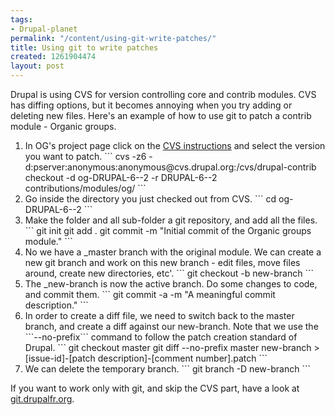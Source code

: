 ```yaml
---
tags:
- Drupal-planet
permalink: "/content/using-git-write-patches/"
title: Using git to write patches
created: 1261904474
layout: post
---
```

Drupal is using CVS for version controlling core and contrib modules. CVS has diffing options, but it becomes annoying when you try adding or deleting new files. Here's an example of how to use git to patch a contrib module - Organic groups.

<!-- more -->

<ol>
<li>In OG's project page click on the <a href="http://drupal.org/project/og/cvs-instructions">CVS instructions</a> and select the version you want to patch.
```
cvs -z6 -d:pserver:anonymous:anonymous@cvs.drupal.org:/cvs/drupal-contrib checkout -d og-DRUPAL-6--2 -r DRUPAL-6--2 contributions/modules/og/
```</li>
<li>Go inside the directory you just checked out from CVS.
```
cd og-DRUPAL-6--2
```
</li>
<li>Make the folder and all sub-folder a git repository, and add all the files.
```
git init
git add .
git commit -m "Initial commit of the Organic groups module."
```
</li>
<li>No we have a _master branch with the original module. We can create a new git branch and work on this new branch - edit files, move files around, create new directories, etc'.
```
git checkout -b new-branch
```
</li>
<li>
The _new-branch is now the active branch. Do some changes to code, and commit them.
```
git commit -a -m "A meaningful commit description."
```
</li>
<li>In order to create a diff file, we need to switch back to the master branch, and create a diff against our new-branch. Note that we use the ```--no-prefix``` command to follow the patch creation standard of Drupal.
```
git checkout master
git diff --no-prefix master new-branch > [issue-id]-[patch description]-[comment number].patch
```
</li>
<li>
We can delete the temporary branch.
```
git branch -D new-branch
```
</li>
</ol>

If you want to work only with git, and skip the CVS part, have a look at <a href="http://git.drupalfr.org/">git.drupalfr.org</a>.
